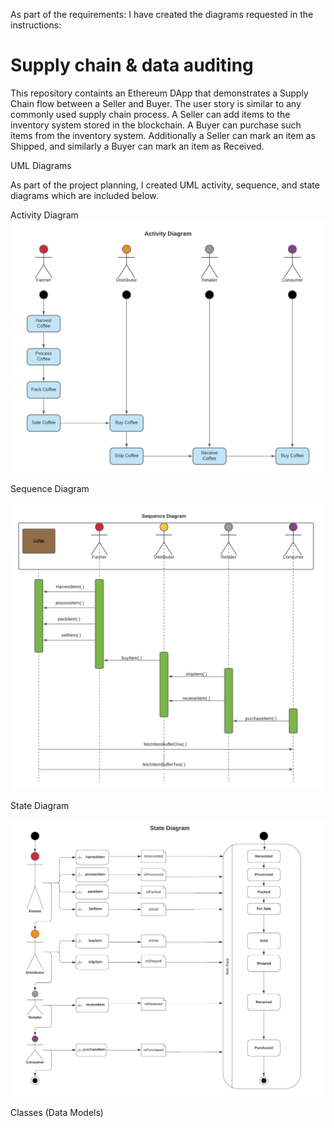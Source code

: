 As part of the requirements: I have created the diagrams requested in the instructions:


# Supply chain & data auditing

This repository containts an Ethereum DApp that demonstrates a Supply Chain flow between a Seller and Buyer. The user story is similar to any commonly used supply chain process. A Seller can add items to the inventory system stored in the blockchain. A Buyer can purchase such items from the inventory system. Additionally a Seller can mark an item as Shipped, and similarly a Buyer can mark an item as Received.

UML Diagrams

As part of the project planning, I created UML activity, sequence, and state diagrams which are included below.

Activity Diagram
![UML Diagram](images/activity_diagram.png)



Sequence Diagram

![UML Diagram](images/sequence_diagram.png)


State Diagram

![UML Diagram](images/Coffeestate_diagram.png)




Classes (Data Models)



